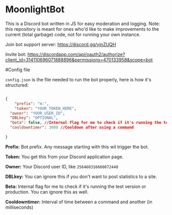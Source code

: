# MoonlightBot
This is a Discord bot written in JS for easy moderation and logging.
Note: this repository is meant for ones who'd like to make improvements to the current (total garbage) code, not for running your own instance.

Join bot support server: https://discord.gg/yjnZUQH

Invite bot: https://discordapp.com/api/oauth2/authorize?client_id=314110696071888896&permissions=470133958&scope=bot

#Config file

`config.json` is the file needed to run the bot properly, here is how it's structured:

```json

{
	"prefix": "m:",
	"token": "YOUR_TOKEN_HERE",
  "owner": "YOUR_USER_ID",
  "DBLkey": "OPTIONAL",
  "beta": false, //Internal flag for me to check if it's running the test version or anything else
  "cooldowntimer": 3000 //Cooldown after using a command
  
}
```
**Prefix:** Bot prefix. Any message starting with this wil trigger the bot.

**Token:** You get this from your Discord application page.

**Owner:** Your Discord user ID, like `256460316660072448`

**DBLkey:** You can ignore this if you don't want to post statistics to a site.

**Beta:** Internal flag for me to check if it's running the test version or production. You can ignore this as well.

**Cooldowntimer:** Interval of time between a command and another (in milliseconds)
